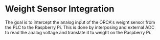 # Weight Sensor Integration

The goal is to intercept the analog input of the ORCA's weight sensor from the PLC to the Raspberry Pi. This is done by interposing and external ADC to read the analog voltage and translate it to weight on the Raspberry Pi.